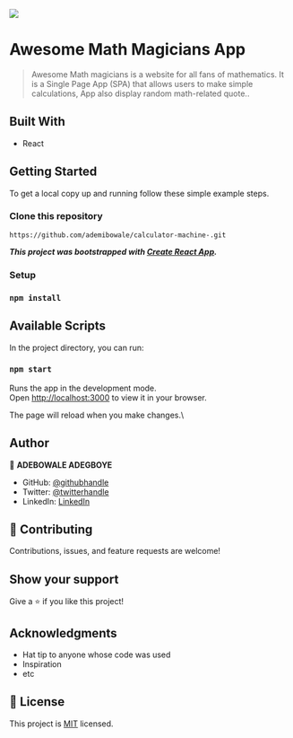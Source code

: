 ![](https://img.shields.io/badge/Microverse-blueviolet)

# Awesome Math Magicians App

>Awesome Math magicians is a website for all fans of mathematics. It is a Single Page App (SPA) that allows users to make simple calculations, App also display random math-related quote..

## Built With

- React

## Getting Started

To get a local copy up and running follow these simple example steps.

### Clone this repository

```
https://github.com/ademibowale/calculator-machine-.git
```
***This project was bootstrapped with [Create React App](https://github.com/facebook/create-react-app).***

### Setup
### ``` npm install ```

## Available Scripts

In the project directory, you can run:

### `npm start`

Runs the app in the development mode.\
Open [http://localhost:3000](http://localhost:3000) to view it in your browser.

The page will reload when you make changes.\

## Author

👤 **ADEBOWALE ADEGBOYE**

- GitHub: [@githubhandle](https://github.com/ademibowale)
- Twitter: [@twitterhandle](https://twitter.com/Ademibowale1)
- LinkedIn: [LinkedIn](https://www.linkedin.com/in/adebowale-adegboye-143568221/)

## 🤝 Contributing

Contributions, issues, and feature requests are welcome!

## Show your support

Give a ⭐️ if you like this project!

## Acknowledgments

- Hat tip to anyone whose code was used
- Inspiration
- etc

## 📝 License

This project is [MIT](./MIT.md) licensed.
